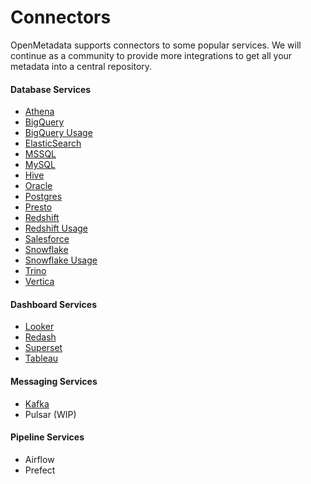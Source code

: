 # Connectors

OpenMetadata supports connectors to some popular services. We will continue as a community to provide more integrations to get all your metadata into a central repository.

#### Database Services

* [Athena](database-services/athena.md)
* [BigQuery](database-services/bigquery.md)
* [BigQuery Usage](database-services/bigquery-usage.md)
* [ElasticSearch](database-services/elastic-search.md)
* [MSSQL](database-services/mssql.md)
* [MySQL](database-services/mysql.md)
* [Hive](database-services/hive.md)
* [Oracle](database-services/oracle.md)
* [Postgres](database-services/postgres.md)
* [Presto](database-services/presto.md)
* [Redshift](database-services/redshift.md)
* [Redshift Usage](database-services/redshift-usage.md)
* [Salesforce](database-services/salesforce.md)
* [Snowflake](database-services/snowflake.md)
* [Snowflake Usage](database-services/snowflake-usage.md)
* [Trino](database-services/trino.md)
* [Vertica](database-services/vertica.md)

#### Dashboard Services

* [Looker](dashboard-services/looker.md)
* [Redash](dashboard-services/redash.md)
* [Superset](dashboard-services/superset.md)
* [Tableau](dashboard-services/tableau.md)

#### Messaging Services

* [Kafka](messaging-services/kafka.md)
* Pulsar (WIP)

#### Pipeline Services

* Airflow
* Prefect
